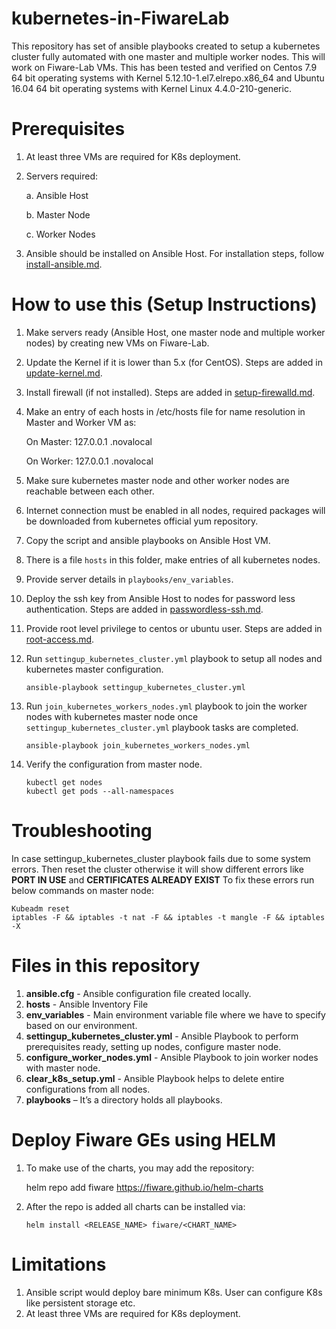 # kubernetes-in-FiwareLab
This repository has set of ansible playbooks created to setup a kubernetes cluster fully automated with one master and multiple worker nodes. This will work on Fiware-Lab VMs. This has been tested and verified on Centos 7.9 64 bit operating systems with Kernel 5.12.10-1.el7.elrepo.x86_64 and Ubuntu 16.04 64 bit operating systems with Kernel Linux 4.4.0-210-generic. 

# Prerequisites
1.	At least three VMs are required for K8s deployment.
2.	Servers required:

    a. Ansible Host
    
    b. Master Node
    
    c. Worker Nodes
3.	Ansible should be installed on Ansible Host. For installation steps, follow [install-ansible.md](https://github.com/Fiware-Community/kubernetes-in-FiwareLab/blob/main/docs/install-ansible.md).

# How to use this (Setup Instructions)
1.	Make servers ready (Ansible Host, one master node and multiple worker nodes) by creating new VMs on Fiware-Lab.
2.	Update the Kernel if it is lower than 5.x (for CentOS). Steps are added in [update-kernel.md](https://github.com/Fiware-Community/kubernetes-in-FiwareLab/blob/main/docs/update-kernel.md).
3.	Install firewall (if not installed). Steps are added in [setup-firewalld.md](https://github.com/Fiware-Community/kubernetes-in-FiwareLab/blob/main/docs/setup-firewalld.md).
4.	Make an entry of each hosts in /etc/hosts file for name resolution in Master and Worker VM as:

    On Master: 127.0.0.1   <master-vm-name>.novalocal
    
    On Worker: 127.0.0.1   <worker-vm-name>.novalocal
5.	Make sure kubernetes master node and other worker nodes are reachable between each other.
6.	Internet connection must be enabled in all nodes, required packages will be downloaded from kubernetes official yum repository. 
7.	Copy the script and ansible playbooks on Ansible Host VM.
8.	There is a file ```hosts``` in this folder, make entries of all kubernetes nodes.
9.	Provide server details in ```playbooks/env_variables```.
10.	Deploy the ssh key from Ansible Host to nodes for password less authentication. Steps are added in [passwordless-ssh.md](https://github.com/Fiware-Community/kubernetes-in-FiwareLab/blob/main/docs/passwordless-ssh.md).
11.	Provide root level privilege to centos or ubuntu user. Steps are added in [root-access.md](https://github.com/Fiware-Community/kubernetes-in-FiwareLab/blob/main/docs/root-access.md).
12.	Run ```settingup_kubernetes_cluster.yml``` playbook to setup all nodes and kubernetes master configuration.
    
    ```ansible-playbook settingup_kubernetes_cluster.yml```
13.	Run ```join_kubernetes_workers_nodes.yml``` playbook to join the worker nodes with kubernetes master node once ```settingup_kubernetes_cluster.yml``` playbook tasks are completed.
    
    ```ansible-playbook join_kubernetes_workers_nodes.yml```
14.	Verify the configuration from master node.
    ```
    kubectl get nodes
    kubectl get pods --all-namespaces
    ```

# Troubleshooting
In case settingup_kubernetes_cluster playbook fails due to some system errors. Then reset the cluster otherwise it will show different errors like **PORT IN USE** and **CERTIFICATES ALREADY EXIST**
To fix these errors run below commands on master node:
    
    Kubeadm reset
    iptables -F && iptables -t nat -F && iptables -t mangle -F && iptables -X
 
# Files in this repository
1.	**ansible.cfg** - Ansible configuration file created locally.
2.	**hosts** - Ansible Inventory File
3.	**env_variables** - Main environment variable file where we have to specify based on our environment.
4.	**settingup_kubernetes_cluster.yml** - Ansible Playbook to perform prerequisites ready, setting up nodes, configure master node.
5.	**configure_worker_nodes.yml** - Ansible Playbook to join worker nodes with master node.
6.	**clear_k8s_setup.yml** - Ansible Playbook helps to delete entire configurations from all nodes.
7.	**playbooks** – It’s a directory holds all playbooks.

# Deploy Fiware GEs using HELM
1.	To make use of the charts, you may add the repository:
    
    helm repo add fiware https://fiware.github.io/helm-charts
2.	After the repo is added all charts can be installed via:
    
    ```helm install <RELEASE_NAME> fiware/<CHART_NAME>```

# Limitations
1.	Ansible script would deploy bare minimum K8s. User can configure K8s like persistent storage etc.
2. At least three VMs are required for K8s deployment. 
  

